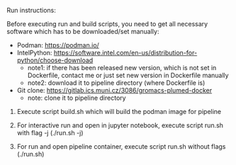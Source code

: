 Run instructions:

Before executing run and build scripts, you need to get all necessary software
which has to be downloaded/set manually:

* Podman: https://podman.io/
* IntelPython: https://software.intel.com/en-us/distribution-for-python/choose-download
    * note1: if there has been released new version, which is not set in Dockerfile, contact me or just set new version in Dockerfile manually
    * note2: download it to pipeline directory (where Dockerfile is)
* Git clone: https://gitlab.ics.muni.cz/3086/gromacs-plumed-docker
    * note: clone it to pipeline directory


1. Execute script build.sh which will build the podman image for pipeline
 
2. For interactive run and open in jupyter notebook, execute script run.sh with flag -j (./run.sh -j)
    
2. For run and open pipeline container, execute script run.sh without flags (./run.sh)

